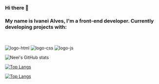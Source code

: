 ### Hi there 👋
<h3>My name is Ivanei Alves, I'm a front-end developer. Currently developing projects with:</h3>
<br>
<br>
  <img src="https://img.shields.io/badge/HTML-239120?style=for-the-badge&logo=html5&logoColor=white" alt="logo-html"/>
  <img src="https://img.shields.io/badge/CSS-239120?&style=for-the-badge&logo=css3&logoColor=white" alt="logo-css"/>
  <img src="https://img.shields.io/badge/JavaScript-F7DF1E?style=for-the-badge&logo=javascript&logoColor=black" alt="logo-js">
<br>

![Neei's GitHub stats](https://github-readme-stats.vercel.app/api?username=NeeiAlves&show_icons=true&theme=radical)

[![Top Langs](https://github-readme-stats.vercel.app/api/top-langs/?username=NeeiAlves)](https://github.com/anuraghazra/github-readme-stats)

[![Top Langs](https://github-readme-stats.vercel.app/api/top-langs/?username=NeeiAlves&layout=pie)](https://github.com/anuraghazra/github-readme-stats)












<!--
- 🔭 I’m currently working on ...
- 🌱 I’m currently learning ...
- 👯 I’m looking to collaborate on ...
- 🤔 I’m looking for help with ...
- 💬 Ask me about ...
- 📫 How to reach me: ...
- 😄 Pronouns: ...
- ⚡ Fun fact: ...
-->
